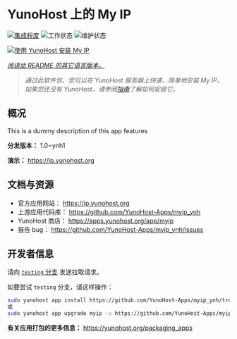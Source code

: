 <!--
注意：此 README 由 <https://github.com/YunoHost/apps/tree/master/tools/readme_generator> 自动生成
请勿手动编辑。
-->

# YunoHost 上的 My IP

[![集成程度](https://dash.yunohost.org/integration/myip.svg)](https://ci-apps.yunohost.org/ci/apps/myip/) ![工作状态](https://ci-apps.yunohost.org/ci/badges/myip.status.svg) ![维护状态](https://ci-apps.yunohost.org/ci/badges/myip.maintain.svg)

[![使用 YunoHost 安装 My IP](https://install-app.yunohost.org/install-with-yunohost.svg)](https://install-app.yunohost.org/?app=myip)

*[阅读此 README 的其它语言版本。](./ALL_README.md)*

> *通过此软件包，您可以在 YunoHost 服务器上快速、简单地安装 My IP。*  
> *如果您还没有 YunoHost，请参阅[指南](https://yunohost.org/install)了解如何安装它。*

## 概况

This is a dummy description of this app features

**分发版本：** 1.0~ynh1

**演示：** <https://ip.yunohost.org>
## 文档与资源

- 官方应用网站： <https://ip.yunohost.org>
- 上游应用代码库： <https://github.com/YunoHost-Apps/myip_ynh>
- YunoHost 商店： <https://apps.yunohost.org/app/myip>
- 报告 bug： <https://github.com/YunoHost-Apps/myip_ynh/issues>

## 开发者信息

请向 [`testing` 分支](https://github.com/YunoHost-Apps/myip_ynh/tree/testing) 发送拉取请求。

如要尝试 `testing` 分支，请这样操作：

```bash
sudo yunohost app install https://github.com/YunoHost-Apps/myip_ynh/tree/testing --debug
或
sudo yunohost app upgrade myip -u https://github.com/YunoHost-Apps/myip_ynh/tree/testing --debug
```

**有关应用打包的更多信息：** <https://yunohost.org/packaging_apps>
